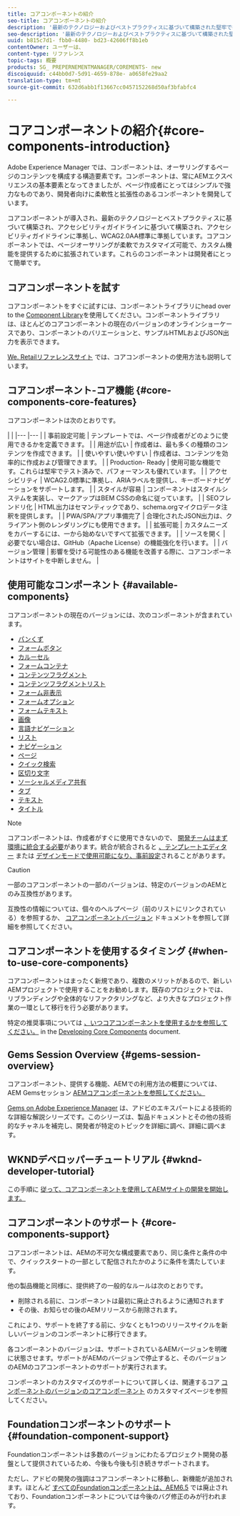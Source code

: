 ```yaml
---
title: コアコンポーネントの紹介
seo-title: コアコンポーネントの紹介
description: '最新のテクノロジーおよびベストプラクティスに基づいて構築された堅牢で拡張性のあるベースコンポーネントを提供するために、コアコンポーネントが導入されました。 '
seo-description: '最新のテクノロジーおよびベストプラクティスに基づいて構築された堅牢で拡張性のあるベースコンポーネントを提供するために、コアコンポーネントが導入されました。 '
uuid: b815c7d1- fbb0-4480- bd23-42606ff8b1eb
contentOwner: ユーザーは、
content-type: リファレンス
topic-tags: 概要
products: SG_ PREPERNEMENTMANAGER/COREMENTS- new
discoiquuid: c44bb0d7-5d91-4659-878e- a0658fe29aa2
translation-type: tm+mt
source-git-commit: 632d6abb1f13667cc0457152268d50af3bfabfc4

---
```



# コアコンポーネントの紹介{#core-components-introduction}

Adobe Experience Manager では、コンポーネントは、オーサリングするページのコンテンツを構成する構造要素です。コンポーネントは、常にAEMエクスペリエンスの基本要素となってきましたが、ページ作成者にとってはシンプルで強力なものであり、開発者向けに柔軟性と拡張性のあるコンポーネントを開発しています。

コアコンポーネントが導入され、最新のテクノロジーとベストプラクティスに基づいて構築され、アクセシビリティガイドラインに基づいて構築され、アクセシビリティガイドラインに準拠し、WCAG2.0AA標準に準拠しています。コアコンポーネントでは、ページオーサリングが柔軟でカスタマイズ可能で、カスタム機能を提供するために拡張されています。これらのコンポーネントは開発者にとって簡単です。

## コアコンポーネントを試す

コアコンポーネントをすぐに試すには、コンポーネントライブラリにhead over to the [Component Library](http://opensource.adobe.com/aem-core-wcm-components/library.html)を使用してください。コンポーネントライブラリは、ほとんどのコアコンポーネントの現在のバージョンのオンラインショーケースであり、コンポーネントのバリエーションと、サンプルHTMLおよびJSON出力を表示できます。

[We. Retailリファレンスサイト](https://helpx.adobe.com/experience-manager/6-4/sites/developing/using/we-retail.html) では、コアコンポーネントの使用方法も説明しています。

## コアコンポーネント-コア機能 {#core-components-core-features}

コアコンポーネントは次のとおりです。

|  |
|--- |--- |
| 事前設定可能 | テンプレートでは、ページ作成者がどのように使用できるかを定義できます。 |
| 用途が広い | 作成者は、最も多くの種類のコンテンツを作成できます。 |
| 使いやすい使いやすい | 作成者は、コンテンツを効率的に作成および管理できます。 |
| Production- Ready | 使用可能な機能です。これらは堅牢でテスト済みで、パフォーマンスも優れています。 |
| アクセシビリティ | WCAG2.0標準に準拠し、ARIAラベルを提供し、キーボードナビゲーションをサポートします。 |
| スタイルが容易 | コンポーネントはスタイルシステムを実装し、マークアップはBEM CSSの命名に従っています。 |
| SEOフレンドリ化 | HTML出力はセマンティックであり、schema.orgマイクロデータ注釈を提供します。 |
| PWA/SPA/アプリ準備完了 | 合理化されたJSON出力は、クライアント側のレンダリングにも使用できます。 |
| 拡張可能 | カスタムニーズをカバーするには、一から始めないですべて拡張できます。 |
| ソースを開く | 必要でない場合は、GitHub（Apache License）の機能強化を行います。 |
| バージョン管理 | 影響を受ける可能性のある機能を改善する際に、コアコンポーネントはサイトを中断しません。 |

## 使用可能なコンポーネント {#available-components}

コアコンポーネントの現在のバージョンには、次のコンポーネントが含まれています。

* [パンくず](breadcrumb.md)
* [フォームボタン](form-button.md)
* [カルーセル](carousel.md)
* [フォームコンテナ](form-container.md)
* [コンテンツフラグメント](content-fragment-component.md)
* [コンテンツフラグメントリスト](content-fragment-list.md)
* [フォーム非表示](form-hidden.md)
* [フォームオプション](form-options.md)
* [フォームテキスト](form-text.md)
* [画像](image.md)
* [言語ナビゲーション](language-navigation.md)
* [リスト](list.md)
* [ナビゲーション](navigation.md)
* [ページ](page.md)
* [クイック検索](quick-search.md)
* [区切り文字](separator.md)
* [ソーシャルメディア共有](sharing.md)
* [タブ](tabs.md)
* [テキスト](text.md)
* [タイトル](title.md)

>[!NOTE]
>
>コアコンポーネントは、作成者がすぐに使用できないので、 [開発チームはまず環境に統合する必要](using.md)があります。統合が統合されると [、テンプレートエディター](https://helpx.adobe.com/experience-manager/6-5/sites/authoring/using/templates.html) または [デザインモードで使用可能になり、事前設定](https://helpx.adobe.com/experience-manager/6-5/sites/authoring/using/default-components-designmode.html)されることがあります。

>[!CAUTION]
>
>一部のコアコンポーネントの一部のバージョンは、特定のバージョンのAEMとのみ互換性があります。
>
>互換性の情報については、個々のヘルプページ（前のリストにリンクされている）を参照するか、 [コアコンポーネントバージョン](versions.md) ドキュメントを参照して詳細を参照してください。

## コアコンポーネントを使用するタイミング {#when-to-use-core-components}

コアコンポーネントはまったく新規であり、複数のメリットがあるので、新しいAEMプロジェクトで使用することをお勧めします。既存のプロジェクトでは、リブランディングや全体的なリファクタリングなど、より大きなプロジェクト作業の一環として移行を行う必要があります。

特定の推奨事項については [、いつコアコンポーネントを使用するかを参照してください。](developing.md) in the [Developing Core Components](developing.md) document.

## Gems Session Overview {#gems-session-overview}

コアコンポーネント、提供する機能、AEMでの利用方法の概要については、AEM Gemsセッション [AEMコアコンポーネントを参照してください。](https://helpx.adobe.com/experience-manager/kt/eseminars/gems/AEM-Core-Components.html)

[Gems on Adobe Experience Manager](https://helpx.adobe.com/experience-manager/kt/eseminars/gems/aem-index.html) は、アドビのエキスパートによる技術的な詳細な解説シリーズです。このシリーズは、製品ドキュメントとその他の技術的なチャネルを補完し、開発者が特定のトピックを詳細に調べ、詳細に調べます。

## WKNDデベロッパーチュートリアル {#wknd-developer-tutorial}

この手順に [従って、コアコンポーネントを使用してAEMサイトの開発を開始します。](https://helpx.adobe.com/experience-manager/6-5/sites/developing/using/getting-started.html)

## コアコンポーネントのサポート {#core-components-support}

コアコンポーネントは、AEMの不可欠な構成要素であり、同じ条件と条件の中で、クイックスタートの一部として配信されたかのように条件を満たしています。

他の製品機能と同様に、提供終了の一般的なルールは次のとおりです。

* 削除される前に、コンポーネントは最初に廃止されるように通知されます
* その後、お知らせの後のAEMリリースから削除されます。

これにより、サポートを終了する前に、少なくとも1つのリリースサイクルを新しいバージョンのコンポーネントに移行できます。

各コンポーネントのバージョンは、サポートされているAEMバージョンを明確に状態させます。サポートがAEMのバージョンで停止すると、そのバージョンのAEMのコアコンポーネントのサポートが実行されます。

コンポーネントのカスタマイズのサポートについて詳しくは、関連するコア [コンポーネントのバージョンのコアコンポーネント](customizing.md) のカスタマイズページを参照してください。

## Foundationコンポーネントのサポート {#foundation-component-support}

Foundationコンポーネントは多数のバージョンにわたるプロジェクト開発の基盤として提供されているため、今後も今後も引き続きサポートされます。

ただし、アドビの開発の強調はコアコンポーネントに移動し、新機能が追加されます。ほとんど [すべてのFoundationコンポーネントは、AEM6.5](https://helpx.adobe.com/experience-manager/6-5/sites/authoring/using/default-components-foundation.html) では廃止されており、Foundationコンポーネントについては今後のバグ修正のみが行われます。